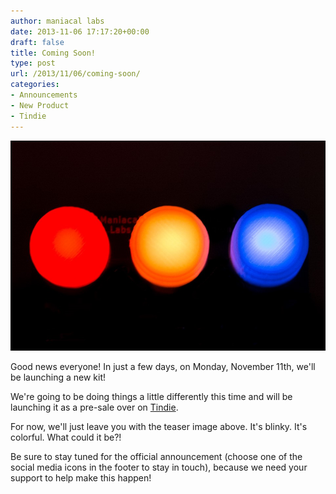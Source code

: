 ```yaml
---
author: maniacal labs
date: 2013-11-06 17:17:20+00:00
draft: false
title: Coming Soon!
type: post
url: /2013/11/06/coming-soon/
categories:
- Announcements
- New Product
- Tindie
---
```


[![CC_Teaser](/wp-content/uploads/2013/11/DSC_3626.jpg)
](/wp-content/uploads/2013/11/DSC_3626.jpg)

Good news everyone! In just a few days, on Monday, November 11th, we'll be launching a new kit!

We're going to be doing things a little differently this time and will be launching it as a pre-sale over on [Tindie](http://tindie.com).

For now, we'll just leave you with the teaser image above. It's blinky. It's colorful. What could it be?!

Be sure to stay tuned for the official announcement (choose one of the social media icons in the footer to stay in touch), because we need your support to help make this happen!

